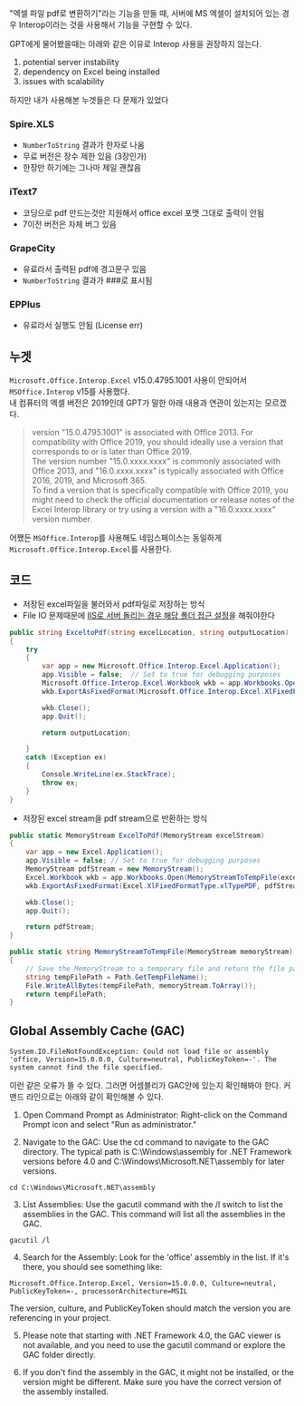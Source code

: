 "엑셀 파일 pdf로 변환하기"라는 기능을 만들 때, 서버에 MS 엑셀이 설치되어 있는 경우 Interop이라는 것을 사용해서 기능을 구현할 수 있다.

GPT에게 물어봤을때는 아래와 같은 이유로 Interop 사용을 권장하지 않는다. 
1. potential server instability
2. dependency on Excel being installed
3. issues with scalability

하지만 내가 사용해본 누겟들은 다 문제가 있었다

### Spire.XLS
- `NumberToString` 결과가 한자로 나옴
- 무료 버전은 장수 제한 있음 (3장인가)
- 한장만 하기에는 그나마 제일 괜찮음
### iText7 
- 코딩으로 pdf 만드는것만 지원해서 office excel 포맷 그대로 출력이 안됨
- 7이전 버전은 자체 버그 있음
### GrapeCity 
- 유료라서 출력된 pdf에 경고문구 있음
- `NumberToString` 결과가 ###로 표시됨
### EPPlus 
- 유료라서 실행도 안됨 (License err)

## 누겟
`Microsoft.Office.Interop.Excel` v15.0.4795.1001 사용이 안되어서 `MSOffice.Interop` v15를 사용했다.  
내 컴퓨터의 엑셀 버전은 2019인데 GPT가 말한 아래 내용과 연관이 있는지는 모르겠다.

> version "15.0.4795.1001" is associated with Office 2013. For compatibility with Office 2019, you should ideally use a version that corresponds to or is later than Office 2019.  
The version number "15.0.xxxx.xxxx" is commonly associated with Office 2013, and "16.0.xxxx.xxxx" is typically associated with Office 2016, 2019, and Microsoft 365.  
To find a version that is specifically compatible with Office 2019, you might need to check the official documentation or release notes of the Excel Interop library or try using a version with a "16.0.xxxx.xxxx" version number.  

어쨌든 `MSOffice.Interop`를 사용해도 네임스페이스는 동일하게 `Microsoft.Office.Interop.Excel`를 사용한다.

## 코드
- 저장된 excel파일을 불러와서 pdf파일로 저장하는 방식
- File IO 문제때문에 [IIS로 서버 돌리는 경우 해당 폴더 접근 설정](https://stackoverflow.com/a/28360298)을 해줘야한다

```cs
public string ExceltoPdf(string excelLocation, string outputLocation)
{
    try
    {
        var app = new Microsoft.Office.Interop.Excel.Application();
        app.Visible = false;  // Set to true for debugging purposes
        Microsoft.Office.Interop.Excel.Workbook wkb = app.Workbooks.Open(excelLocation);
        wkb.ExportAsFixedFormat(Microsoft.Office.Interop.Excel.XlFixedFormatType.xlTypePDF, outputLocation);

        wkb.Close();
        app.Quit();

        return outputLocation;

    }
    catch (Exception ex)
    {
        Console.WriteLine(ex.StackTrace);
        throw ex;
    }
}
```

- 저장된 excel stream을 pdf stream으로 반환하는 방식
```cs
public static MemoryStream ExcelToPdf(MemoryStream excelStream)
{
    var app = new Excel.Application();
    app.Visible = false; // Set to true for debugging purposes
    MemoryStream pdfStream = new MemoryStream();
    Excel.Workbook wkb = app.Workbooks.Open(MemoryStreamToTempFile(excelStream));
    wkb.ExportAsFixedFormat(Excel.XlFixedFormatType.xlTypePDF, pdfStream);

    wkb.Close();
    app.Quit();

    return pdfStream;
}

public static string MemoryStreamToTempFile(MemoryStream memoryStream)
{
    // Save the MemoryStream to a temporary file and return the file path
    string tempFilePath = Path.GetTempFileName();
    File.WriteAllBytes(tempFilePath, memoryStream.ToArray());
    return tempFilePath;
}
```

## Global Assembly Cache (GAC)
```
System.IO.FileNotFoundException: Could not load file or assembly 'office, Version=15.0.0.0, Culture=neutral, PublicKeyToken=-'. The system cannot find the file specified.
```
이런 같은 오류가 뜰 수 있다. 그러면 어셈블리가 GAC안에 있는지 확인해봐야 한다. 커맨드 라인으로는 아래와 같이 확인해볼 수 있다.

1. Open Command Prompt as Administrator:
Right-click on the Command Prompt icon and select "Run as administrator."

2. Navigate to the GAC:
Use the cd command to navigate to the GAC directory. The typical path is C:\Windows\assembly for .NET Framework versions before 4.0 and C:\Windows\Microsoft.NET\assembly for later versions.
```
cd C:\Windows\Microsoft.NET\assembly
```

3. List Assemblies:
Use the gacutil command with the /l switch to list the assemblies in the GAC.
This command will list all the assemblies in the GAC.
```
gacutil /l
```
4. Search for the Assembly:
Look for the 'office' assembly in the list. If it's there, you should see something like:

```
Microsoft.Office.Interop.Excel, Version=15.0.0.0, Culture=neutral, PublicKeyToken=-, processorArchitecture=MSIL
```
The version, culture, and PublicKeyToken should match the version you are referencing in your project.

5. Please note that starting with .NET Framework 4.0, the GAC viewer is not available, and you need to use the gacutil command or explore the GAC folder directly.

6. If you don't find the assembly in the GAC, it might not be installed, or the version might be different. Make sure you have the correct version of the assembly installed.
